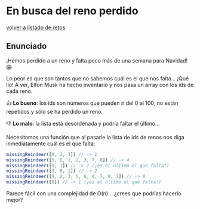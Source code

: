# En busca del reno perdido
[volver a listado de retos](../README.md)

## Enunciado

¡Hemos perdido a un reno y falta poco más de una semana para Navidad! 😱

Lo peor es que son tantos que no sabemos cuál es el que nos falta... ¡Qué lío! A ver, Elfon Musk ha hecho inventario y nos pasa un array con los ids de cada reno.

👍 **Lo bueno**: los ids son números que pueden ir del 0 al 100, no están repetidos y sólo se ha perdido un reno.

👎 **Lo malo**: la lista está desordenada y podría faltar el último...

Necesitamos una función que al pasarle la lista de ids de renos nos diga inmediatamente cuál es el que falta:

```ts
missingReindeer([0, 2, 3]) // -> 1
missingReindeer([5, 6, 1, 2, 3, 7, 0]) // -> 4
missingReindeer([0, 1]) // -> 2 (¡es el último el que falta!)
missingReindeer([3, 0, 1]) // -> 2
missingReindeer([9, 2, 3, 5, 6, 4, 7, 0, 1]) // -> 8
missingReindeer([0]) // -> 1 (¡es el último el que falta!)
```

Parece fácil con una complejidad de O(n)... ¿crees que podrías hacerlo mejor?